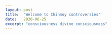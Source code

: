 ```yaml
---
layout: post
title:  "Welcome to Chinmoy controversies"
date:   2020-06-25
excerpt: "consciousness divine consciousness"
---
```

